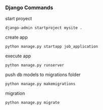 ### Django Commands 

start proyect 
```
django-admin startproject mysite .  
```

create app 
```
python manage.py startapp job_application
```

execute app 
```
python manage.py runserver
```

push db models to migrations folder 
```
python manage.py makemigrations
```

migration
```
python manage.py migrate
```
